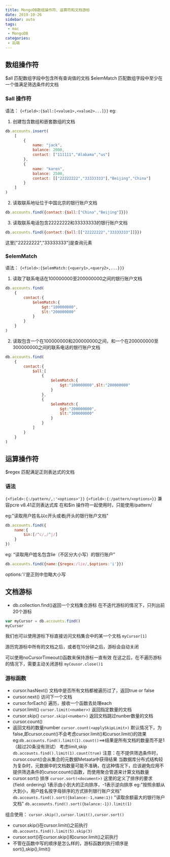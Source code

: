 ```yaml
---
title: MongoDB数组操作符、运算符和文档游标
date: 2019-10-26
sidebar: auto
tags:
 - mac
 - MongoDB
categories: 
 - 后端
---
```

## 数组操作符
$all 匹配数组字段中包含所有查询值的文档
$elemMatch 匹配数组字段中至少在一个值满足筛选条件的文档

### $all 操作符
语法：
`{<field>:{$all:[<value1>,<value2>...]}}`
 eg:
 1. 创建包含数组和嵌套数组的文档
 ```js
 db.accounts.insert(
     [
         {
             name: "jack",
             balance: 2000,
             contact: ["111111","Alabama","us"]
         },
         {
             name: "karen",
             balance: 2500,
             contact: [["22222222","33333333"],"Beijing","China"]
         }
     ]
 )
 ```
 2. 读取联系地址位于中国北京的银行账户文档
 ```js
db.accounts.find({contact:{$all:["China","Beijing"]}})
 ```
 3. 读取联系电话包含22222222和33333333的银行账户文档
 ```js
db.accounts.find({contact:{$all:[["22222222","33333333"]]}})
 ```
 这里["22222222","33333333"]是查询元素

### $elemMatch
语法：
`{<field>:{$elemMatch:{<query1>,<query2>,...}}}`

1. 读取了联系电话在100000000至200000000之间的银行账户文档

```js
db.accounts.find(
    {
        contact:{
            $elemMatch:{
                $gt:"100000000",
                $lt:"200000000"
            }
        }
    }
)
```

2. 读取包含一个在100000000和200000000之间，和一个在200000000至300000000之间的联系电话的银行账户文档
```js
db.accounts.find(
    {
        contact:{
            $all:[
                {
                    $elemMatch:{
                        $gt:"100000000",$lt:"200000000"
                    }
                },
                {
                    $elemMatch:{
                        $gt:"200000000",
                        $lt:"300000000"
                    }
                }
            ]
        }
    }
)
```

## 运算操作符

$regex 匹配满足正则表达式的文档
### 语法
`{<field>:{:/pattern/,:'<options>'}}`
`{<field>:{:/pattern/<options>}}`
兼容pcre v8.41正则表达式库
在和$in 操作符一起使用时，只能使用/pattern/<options>

eg:"读取用户姓名以c开头或者j开头的银行账户文档"
```js
db.accounts.find({
    name:{
        $in:[/^c/,/^j/]
    }
})
```

eg: “读取用户姓名包含lie（不区分大小写）的银行账户”
```js
db.accounts.find({name:{$regex:/lie/,$options:'i'}})
```
options:'i'是正则中忽略大小写 


## 文档游标
- db.collection.find()返回一个文档集合游标
在不迭代游标的情况下，只列出前20个游标
```js
var myCursor = db.accounts.find()
myCursor
```
我们也可以使用游标下标直接访问文档集合中的某一个文档
`myCursor[1]`

游历完游标中所有的文档之后，或者在10分钟之后，游标会自动关闭

可以使用noCursorTimeout()函数来保持游标一直有效
在这之后，在不遍历游标的情况下，需要主动关闭游标
`myCousor.close()1`

### 游标函数
- cursor.hasNext()
文档中是否所有文档都被遍历过了，返回true or false
- cursor.next()
访问下一个文档
- cursor.forEach()
遍历，接收一个函数去处理each
- cursor.limit()
`cursor.limit(<number>)`
返回指定数量的文档
- cursor.skip()
`cursor.skip(<number>)`
返回文档跳过nunber数量的文档
- cursor.count()
- 返回文档的数量number
`cursor.count(<applySkipLimit>)`
默认情况下，<applySkipLimit>为false,即cursor.count()不会考虑cursor.limit()和cursor.limit()的效果
eg:`db.accounts.find().limit(1).count()`==>结果是所有文档的数量而不是1（超过20条没有测试）
考虑limit,skip
`db.accounts.find().limit(1).count(true)`
注意：在不提供筛选条件时，cursor.count()会从集合的元数据Metaata中获得结果
当数据库分布式结构较为复杂时，元数据中的文档数量可能不准确，在这种情况下，应该避免应用不提供筛选条件的cursor.count()函数，而使用聚合管道来计算文档数量
- cursor.sort()
排序
`cursor.sort(<document>)`
这里的<document>定义了排序的要求
{field: ordering}
1表示由小到大的正向排序，-1表示逆向排序
eg:"按照余额从大到小，用户姓名按字母排序的方式排列银行账户文档"
`db.accounts.find().sort({balance:-1,name:1})`
"读取余额最大的银行账户文档"
`db.accoounts.find().sort({balance:-1}).limit(1)`

组合使用：
`cursor.skip(),cursor.limit(),cursor.sort()`
- cursor.skip()在cursor.limit()之前执行
`db.accounts.find().limit(5).skip(3)`
- cursor.sort()在cursor.skip()和cursor.limit()之前执行
- 不管在函数中写的顺序是怎么样的，游标函数的执行顺序是sort(),skip(),limit()